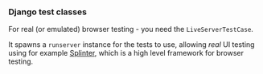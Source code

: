### Django test classes

For real (or emulated) browser testing - you need the `LiveServerTestCase`.

It spawns a `runserver` instance for the tests to use, allowing _real_ UI testing using for example [Splinter](http://splinter.cobrateam.info), which is a high level framework for browser testing.
